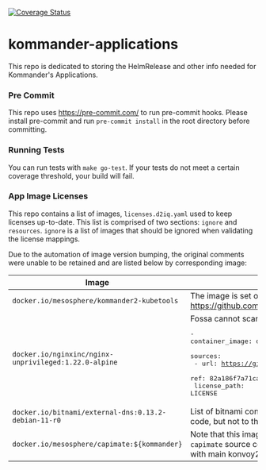 [![Coverage Status](https://coveralls.io/repos/github/mesosphere/kommander-applications/badge.svg?branch=main)](https://coveralls.io/github/mesosphere/kommander-applications?branch=main)

# kommander-applications

This repo is dedicated to storing the HelmRelease and other info needed for Kommander's Applications.

### Pre Commit

This repo uses https://pre-commit.com/ to run pre-commit hooks. Please install pre-commit and run `pre-commit install` in the root directory before committing.

### Running Tests

You can run tests with `make go-test`. If your tests do not meet a certain coverage threshold, your build will fail.

### App Image Licenses

This repo contains a list of images, `licenses.d2iq.yaml` used to keep licenses up-to-date. This list is comprised of two sections: `ignore` and `resources`. `ignore` is a list of images that should be ignored when validating the license mappings. 

Due to the automation of image version bumping, the original comments were unable to be retained and are listed below by corresponding image:

| Image      | Description |
| ---------------------- | ---------------------- |
| `docker.io/mesosphere/kommander2-kubetools`| The image is set of tools that is not built from source code. See: https://github.com/mesosphere/kommander (dir: docker)      |
| `docker.io/nginxinc/nginx-unprivileged:1.22.0-alpine`| Fossa cannot scan nginx source code (C/C++) Original mapping: <pre>- container_image: docker.io/nginxinc/nginx-unprivileged:1.22.0-alpine<br>  sources:<br>    - url: https://github.com/nginxinc/docker-nginx-unprivileged<br>      ref: 82a186f7a71ca66269dba0a3eef1fb16f9121946<br>      license_path: LICENSE</pre> |
| `docker.io/bitnami/external-dns:0.13.2-debian-11-r0`| List of bitnami containers that were mapped to build repository source code, but not to the actual bundled software source code |  
|  `docker.io/mesosphere/capimate:${kommander}`| Note that this image is within `resources` rather than `ignore`. The `capimate` source code is in `capimate` subdirectory but it shares go.mod with main konvoy2 source code. `directory: capimate` |
